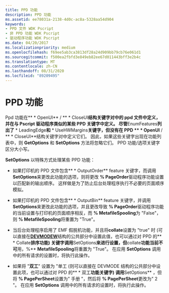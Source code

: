 ```yaml
---
title: PPD 功能
description: PPD 功能
ms.assetid: ee78031a-2138-4d0c-ac8a-5328aa54d904
keywords:
- PPD 文件 WDK Pscript
- 非 PPD 功能 WDK Pscript
- 驱动程序功能 WDK Pscript
ms.date: 04/20/2017
ms.localizationpriority: medium
ms.openlocfilehash: f69ee5ab3ca3813df28a24d909bb79cb76e061d1
ms.sourcegitcommit: f500ea2fbfd3e849eb82ee67d011443bff3e2b4c
ms.translationtype: MT
ms.contentlocale: zh-CN
ms.lasthandoff: 08/31/2020
ms.locfileid: "89209495"
---
```

# <a name="ppd-features"></a>PPD 功能





Ppd 功能在** \* OpenUI** / ** \* CloseUI**结构关键字对中的 ppd 文件中定义，并在与 Pscript 驱动程序类似的某些 PPD 关键字中定义。 尽管**EnumFeatures**列出了** \* LeadingEdge**和** \* UseHWMargins**关键字，但没有在 PPD ** \* OpenUI** / ** \* CloseUI**结构关键字对中定义它们。 因此，如果这些关键字出现在功能列表中，则 **GetOptions** 和 **SetOptions** 方法将忽略它们。 PPD 功能/选项关键字区分大小写。

**SetOptions** 以特殊方式处理某些 PPD 功能：

-   如果打印机的 PPD 文件包含** \* OutputOrder** feature 关键字，而调用**SetOptions**来更改此功能的选项，则将更改 **% PageOrder**驱动程序功能设置以匹配新的输出顺序。 这样做是为了防止后台处理程序执行不必要的页面顺序模拟。

-   如果打印机的 PPD 文件包含** \* OutputBin** feature 关键字，并调用**SetOptions**来更改此功能的选项，并且更改导致 **% PageOrder**驱动程序功能的当前设置与打印机的页面顺序相反，而 **% MetafileSpooling**为 "False"，则 **% MetafileSpooling**将重置为 "True"。

-   当后台处理程序启用了 EMF 假脱机功能，并且将**collate**设置为 "true" 时 (可以直接在[**DEVMODEW**](/windows/win32/api/wingdi/ns-wingdi-devmodew)结构的公共部分中设置此值，也可以通过对 PPD 的** \* Collate**排序功能) 关键字调用**SetOptions**来进行设置，但**collate**功能当前不可**用，%** **MetafileSpooling**将重置为 "True"。 在应用 **SetOptions** 调用中的所有请求的设置时，将执行此操作。

-   如果将 "**双工**" 设置为 "单工 (则可以直接在 DEVMODE 结构的公共部分中设置此项，也可以通过对 PPD 的** \* 双工**功能关键字) 调用**SetOptions** ，但将 **% PagePerSheet**设置为" 手册 "，然后将 **% PagePerSheet**更改为" 2 "。 在应用 **SetOptions** 调用中的所有请求的设置时，将执行此操作。

 

